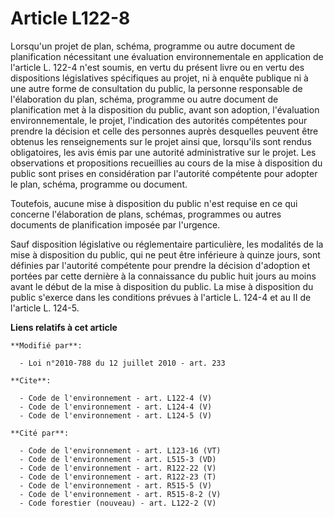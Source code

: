 # Article L122-8

Lorsqu'un projet de plan, schéma, programme ou autre document de planification nécessitant une évaluation environnementale en
application de l'article L. 122-4 n'est soumis, en vertu du présent livre ou en vertu des dispositions législatives
spécifiques au projet, ni à enquête publique ni à une autre forme de consultation du public, la personne responsable de
l'élaboration du plan, schéma, programme ou autre document de planification met à la disposition du public, avant son
adoption, l'évaluation environnementale, le projet, l'indication des autorités compétentes pour prendre la décision et celle
des personnes auprès desquelles peuvent être obtenus les renseignements sur le projet ainsi que, lorsqu'ils sont rendus
obligatoires, les avis émis par une autorité administrative sur le projet. Les observations et propositions recueillies au
cours de la mise à disposition du public sont prises en considération par l'autorité compétente pour adopter le plan, schéma,
programme ou document. 

Toutefois, aucune mise à disposition du public n'est requise en ce qui concerne l'élaboration de plans, schémas, programmes
ou autres documents de planification imposée par l'urgence. 

Sauf disposition législative ou réglementaire particulière, les modalités de la mise à disposition du public, qui ne peut
être inférieure à quinze jours, sont définies par l'autorité compétente pour prendre la décision d'adoption et portées par
cette dernière à la connaissance du public huit jours au moins avant le début de la mise à disposition du public. La mise à
disposition du public s'exerce dans les conditions prévues à l'article L. 124-4 et au II de l'article L. 124-5.

**Liens relatifs à cet article**

	**Modifié par**:

	  - Loi n°2010-788 du 12 juillet 2010 - art. 233

	**Cite**:

	  - Code de l'environnement - art. L122-4 (V)
	  - Code de l'environnement - art. L124-4 (V)
	  - Code de l'environnement - art. L124-5 (V)

	**Cité par**:

	  - Code de l'environnement - art. L123-16 (VT)
	  - Code de l'environnement - art. L515-3 (VD)
	  - Code de l'environnement - art. R122-22 (V)
	  - Code de l'environnement - art. R122-23 (T)
	  - Code de l'environnement - art. R515-5 (V)
	  - Code de l'environnement - art. R515-8-2 (V)
	  - Code forestier (nouveau) - art. L122-2 (V)
